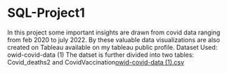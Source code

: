 # SQL-Project1
In this project some important insights are drawn from covid data ranging from feb 2020 to july 2022.
By these valuable data visualizations are also created on Tableau available on my tableau public profile.
Dataset Used: owid-covid-data (1)
The datset is further divided into two tables: Covid_deaths2 and CovidVaccination[owid-covid-data (1).csv](https://github.com/saurabh08k/SQL-Project/files/9387279/owid-covid-data.1.csv)
